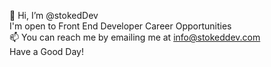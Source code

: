  👋 Hi, I’m @stokedDev
<br>
I'm open to Front End Developer Career Opportunities
<br>
 📫 You can reach me by emailing me at info@stokeddev.com
 <br>
Have a Good Day!

<!---
stokedDev/stokedDev is a ✨ special ✨ repository because its `README.md` (this file) appears on your GitHub profile.
You can click the Preview link to take a look at your changes.
--->
